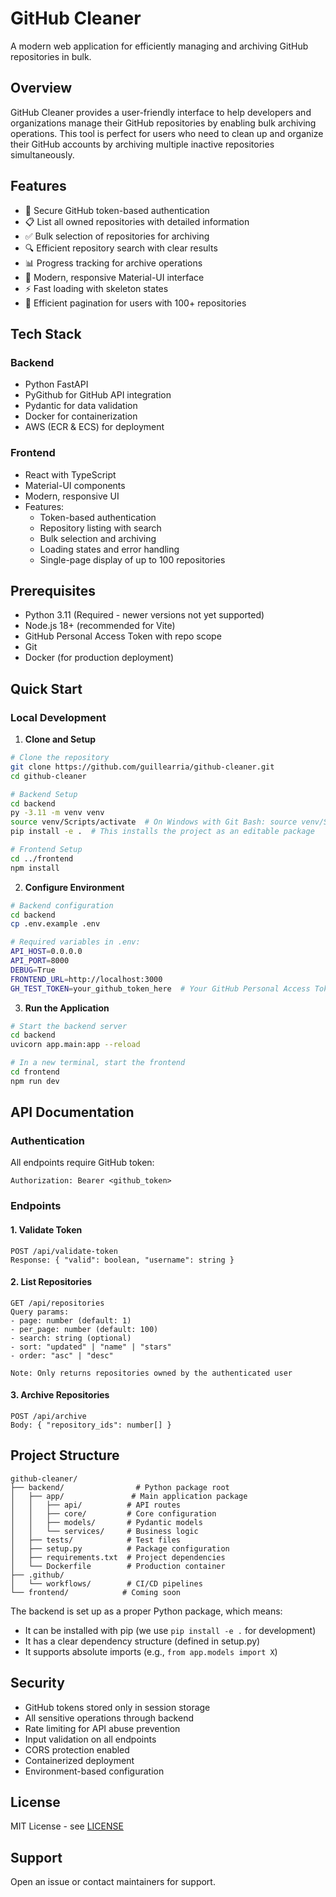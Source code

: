 # GitHub Cleaner

A modern web application for efficiently managing and archiving GitHub repositories in bulk.

## Overview

GitHub Cleaner provides a user-friendly interface to help developers and organizations manage their GitHub repositories by enabling bulk archiving operations. This tool is perfect for users who need to clean up and organize their GitHub accounts by archiving multiple inactive repositories simultaneously.

## Features

- 🔐 Secure GitHub token-based authentication
- 📋 List all owned repositories with detailed information
- ✅ Bulk selection of repositories for archiving
- 🔍 Efficient repository search with clear results
- 📊 Progress tracking for archive operations
- 🎯 Modern, responsive Material-UI interface
- ⚡ Fast loading with skeleton states
- 🔄 Efficient pagination for users with 100+ repositories

## Tech Stack

### Backend
- Python FastAPI
- PyGithub for GitHub API integration
- Pydantic for data validation
- Docker for containerization
- AWS (ECR & ECS) for deployment

### Frontend
- React with TypeScript
- Material-UI components
- Modern, responsive UI
- Features:
  - Token-based authentication
  - Repository listing with search
  - Bulk selection and archiving
  - Loading states and error handling
  - Single-page display of up to 100 repositories

## Prerequisites

- Python 3.11 (Required - newer versions not yet supported)
- Node.js 18+ (recommended for Vite)
- GitHub Personal Access Token with repo scope
- Git
- Docker (for production deployment)

## Quick Start

### Local Development

1. **Clone and Setup**
```bash
# Clone the repository
git clone https://github.com/guillearria/github-cleaner.git
cd github-cleaner

# Backend Setup
cd backend
py -3.11 -m venv venv
source venv/Scripts/activate  # On Windows with Git Bash: source venv/Scripts/activate
pip install -e .  # This installs the project as an editable package

# Frontend Setup
cd ../frontend
npm install
```

2. **Configure Environment**
```bash
# Backend configuration
cd backend
cp .env.example .env

# Required variables in .env:
API_HOST=0.0.0.0
API_PORT=8000
DEBUG=True
FRONTEND_URL=http://localhost:3000
GH_TEST_TOKEN=your_github_token_here  # Your GitHub Personal Access Token
```

3. **Run the Application**
```bash
# Start the backend server
cd backend
uvicorn app.main:app --reload

# In a new terminal, start the frontend
cd frontend
npm run dev
```

## API Documentation

### Authentication
All endpoints require GitHub token:
```
Authorization: Bearer <github_token>
```

### Endpoints

#### 1. Validate Token
```
POST /api/validate-token
Response: { "valid": boolean, "username": string }
```

#### 2. List Repositories
```
GET /api/repositories
Query params:
- page: number (default: 1)
- per_page: number (default: 100)
- search: string (optional)
- sort: "updated" | "name" | "stars"
- order: "asc" | "desc"

Note: Only returns repositories owned by the authenticated user
```

#### 3. Archive Repositories
```
POST /api/archive
Body: { "repository_ids": number[] }
```

## Project Structure
```
github-cleaner/
├── backend/                # Python package root
│   ├── app/               # Main application package
│   │   ├── api/          # API routes
│   │   ├── core/         # Core configuration
│   │   ├── models/       # Pydantic models
│   │   └── services/     # Business logic
│   ├── tests/            # Test files
│   ├── setup.py          # Package configuration
│   ├── requirements.txt  # Project dependencies
│   └── Dockerfile        # Production container
├── .github/
│   └── workflows/        # CI/CD pipelines
└── frontend/            # Coming soon
```

The backend is set up as a proper Python package, which means:
- It can be installed with pip (we use `pip install -e .` for development)
- It has a clear dependency structure (defined in setup.py)
- It supports absolute imports (e.g., `from app.models import X`)

## Security

- GitHub tokens stored only in session storage
- All sensitive operations through backend
- Rate limiting for API abuse prevention
- Input validation on all endpoints
- CORS protection enabled
- Containerized deployment
- Environment-based configuration

## License

MIT License - see [LICENSE](LICENSE)

## Support

Open an issue or contact maintainers for support.